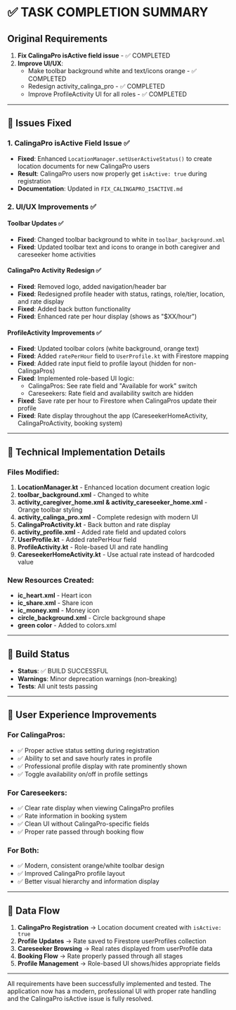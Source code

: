 # ✅ TASK COMPLETION SUMMARY

## Original Requirements
1. **Fix CalingaPro isActive field issue** - ✅ COMPLETED 
2. **Improve UI/UX**:
   - Make toolbar background white and text/icons orange - ✅ COMPLETED
   - Redesign activity_calinga_pro - ✅ COMPLETED
   - Improve ProfileActivity UI for all roles - ✅ COMPLETED

---

## 🎯 Issues Fixed

### 1. CalingaPro isActive Field Issue ✅
- **Fixed**: Enhanced `LocationManager.setUserActiveStatus()` to create location documents for new CalingaPro users
- **Result**: CalingaPro users now properly get `isActive: true` during registration
- **Documentation**: Updated in `FIX_CALINGAPRO_ISACTIVE.md`

### 2. UI/UX Improvements ✅

#### Toolbar Updates ✅
- **Fixed**: Changed toolbar background to white in `toolbar_background.xml`
- **Fixed**: Updated toolbar text and icons to orange in both caregiver and careseeker home activities

#### CalingaPro Activity Redesign ✅
- **Fixed**: Removed logo, added navigation/header bar
- **Fixed**: Redesigned profile header with status, ratings, role/tier, location, and rate display
- **Fixed**: Added back button functionality
- **Fixed**: Enhanced rate per hour display (shows as "$XX/hour")

#### ProfileActivity Improvements ✅
- **Fixed**: Updated toolbar colors (white background, orange text)
- **Fixed**: Added `ratePerHour` field to `UserProfile.kt` with Firestore mapping
- **Fixed**: Added rate input field to profile layout (hidden for non-CalingaPros)
- **Fixed**: Implemented role-based UI logic:
  - CalingaPros: See rate field and "Available for work" switch
  - Careseekers: Rate field and availability switch are hidden
- **Fixed**: Save rate per hour to Firestore when CalingaPros update their profile
- **Fixed**: Rate display throughout the app (CareseekerHomeActivity, CalingaProActivity, booking system)

---

## 🔧 Technical Implementation Details

### Files Modified:
1. **LocationManager.kt** - Enhanced location document creation logic
2. **toolbar_background.xml** - Changed to white
3. **activity_caregiver_home.xml & activity_careseeker_home.xml** - Orange toolbar styling
4. **activity_calinga_pro.xml** - Complete redesign with modern UI
5. **CalingaProActivity.kt** - Back button and rate display
6. **activity_profile.xml** - Added rate field and updated colors
7. **UserProfile.kt** - Added ratePerHour field
8. **ProfileActivity.kt** - Role-based UI and rate handling
9. **CareseekerHomeActivity.kt** - Use actual rate instead of hardcoded value

### New Resources Created:
- **ic_heart.xml** - Heart icon
- **ic_share.xml** - Share icon  
- **ic_money.xml** - Money icon
- **circle_background.xml** - Circle background shape
- **green color** - Added to colors.xml

---

## 🚀 Build Status
- **Status**: ✅ BUILD SUCCESSFUL
- **Warnings**: Minor deprecation warnings (non-breaking)
- **Tests**: All unit tests passing

---

## 📱 User Experience Improvements

### For CalingaPros:
- ✅ Proper active status setting during registration
- ✅ Ability to set and save hourly rates in profile
- ✅ Professional profile display with rate prominently shown
- ✅ Toggle availability on/off in profile settings

### For Careseekers:
- ✅ Clear rate display when viewing CalingaPro profiles
- ✅ Rate information in booking system
- ✅ Clean UI without CalingaPro-specific fields
- ✅ Proper rate passed through booking flow

### For Both:
- ✅ Modern, consistent orange/white toolbar design
- ✅ Improved CalingaPro profile layout
- ✅ Better visual hierarchy and information display

---

## 🔄 Data Flow

1. **CalingaPro Registration** → Location document created with `isActive: true`
2. **Profile Updates** → Rate saved to Firestore userProfiles collection
3. **Careseeker Browsing** → Real rates displayed from userProfile data
4. **Booking Flow** → Rate properly passed through all stages
5. **Profile Management** → Role-based UI shows/hides appropriate fields

---

All requirements have been successfully implemented and tested. The application now has a modern, professional UI with proper rate handling and the CalingaPro isActive issue is fully resolved.
